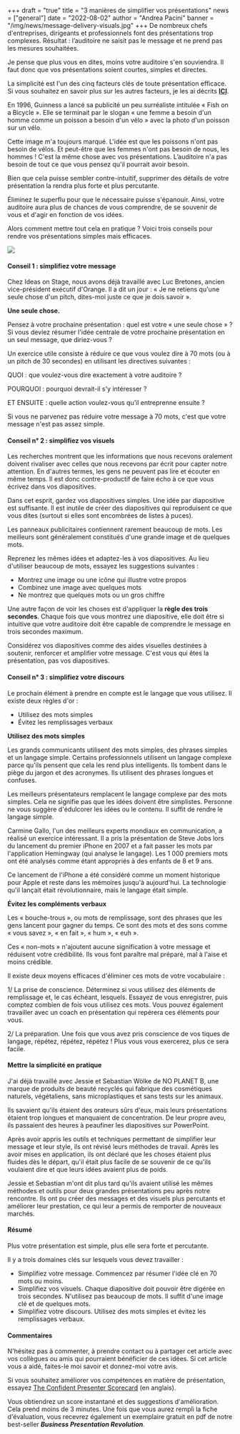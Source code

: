 +++
draft = "true"
title = "3 manières de simplifier vos présentations"
news = ["general"]
date = "2022-08-02"
author = "Andrea Pacini"
banner = "/img/news/message-delivery-visuals.jpg"
+++
De nombreux chefs d'entreprises, dirigeants et professionnels font des présentations trop complexes. Résultat : l’auditoire ne saisit pas le message et ne prend pas les mesures souhaitées.

Je pense que plus vous en dites, moins votre auditoire s'en souviendra. Il faut donc que vos présentations soient courtes, simples et directes.

La simplicité est l'un des cinq facteurs clés de toute présentation efficace. Si vous souhaitez en savoir plus sur les autres facteurs, je les ai décrits **[ICI](https://www.ideasonstage.fr/news/2022/07/26/2022-12-05-les_5_principes_cles_pour_des_presentations_percutantes/)**.

En 1996, Guinness a lancé sa publicité un peu surréaliste intitulée « Fish on a Bicycle ». Elle se terminait par le slogan « une femme a besoin d'un homme comme un poisson a besoin d'un vélo » avec la photo d'un poisson sur un vélo.

Cette image m'a toujours marqué. L'idée est que les poissons n'ont pas besoin de vélos. Et peut-être que les femmes n'ont pas besoin de nous, les hommes ! C'est la même chose avec vos présentations. L’auditoire n'a pas besoin de tout ce que vous pensez qu'il pourrait avoir besoin.

Bien que cela puisse sembler contre-intuitif, supprimer des détails de votre présentation la rendra plus forte et plus percutante.

Éliminez le superflu pour que le nécessaire puisse s'épanouir. Ainsi, votre auditoire aura plus de chances de vous comprendre, de se souvenir de vous et d'agir en fonction de vos idées.

Alors comment mettre tout cela en pratique ? Voici trois conseils pour rendre vos présentations simples mais efficaces.

![](/img/news/message-delivery-visuals.jpg)

#### **Conseil 1 : simplifiez votre message**

Chez Ideas on Stage, nous avons déjà travaillé avec Luc Bretones, ancien vice-président exécutif d'Orange. Il a dit un jour : « Je ne retiens qu'une seule chose d'un pitch, dites-moi juste ce que je dois savoir ».

**Une seule chose.**

Pensez à votre prochaine présentation : quel est votre « une seule chose » ? Si vous deviez résumer l'idée centrale de votre prochaine présentation en un seul message, que diriez-vous ?

Un exercice utile consiste à réduire ce que vous voulez dire à 70 mots (ou à un pitch de 30 secondes) en utilisant les directives suivantes :

QUOI : que voulez-vous dire exactement à votre auditoire ?

POURQUOI : pourquoi devrait-il s'y intéresser ?

ET ENSUITE : quelle action voulez-vous qu’il entreprenne ensuite ?

Si vous ne parvenez pas réduire votre message à 70 mots, c'est que votre message n'est pas assez simple.

#### **Conseil n° 2 : simplifiez vos visuels**

Les recherches montrent que les informations que nous recevons oralement doivent rivaliser avec celles que nous recevons par écrit pour capter notre attention. En d'autres termes, les gens ne peuvent pas lire et écouter en même temps. Il est donc contre-productif de faire écho à ce que vous écrivez dans vos diapositives.

Dans cet esprit, gardez vos diapositives simples. Une idée par diapositive est suffisante. Il est inutile de créer des diapositives qui reproduisent ce que vous dites (surtout si elles sont encombrées de listes à puces).

Les panneaux publicitaires contiennent rarement beaucoup de mots. Les meilleurs sont généralement constitués d'une grande image et de quelques mots.

Reprenez les mêmes idées et adaptez-les à vos diapositives. Au lieu d'utiliser beaucoup de mots, essayez les suggestions suivantes :

* Montrez une image ou une icône qui illustre votre propos
* Combinez une image avec quelques mots
* Ne montrez que quelques mots ou un gros chiffre

Une autre façon de voir les choses est d'appliquer la **règle des trois secondes**. Chaque fois que vous montrez une diapositive, elle doit être si intuitive que votre auditoire doit être capable de comprendre le message en trois secondes maximum.

Considérez vos diapositives comme des aides visuelles destinées à soutenir, renforcer et amplifier votre message. C'est vous qui êtes la présentation, pas vos diapositives.

#### **Conseil n° 3 : simplifiez votre discours**

Le prochain élément à prendre en compte est le langage que vous utilisez. Il existe deux règles d'or :

* Utilisez des mots simples
* Évitez les remplissages verbaux

**Utilisez des mots simples**

Les grands communicants utilisent des mots simples, des phrases simples et un langage simple. Certains professionnels utilisent un langage complexe parce qu'ils pensent que cela les rend plus intelligents. Ils tombent dans le piège du jargon et des acronymes. Ils utilisent des phrases longues et confuses.

Les meilleurs présentateurs remplacent le langage complexe par des mots simples. Cela ne signifie pas que les idées doivent être simplistes. Personne ne vous suggère d'édulcorer les idées ou le contenu. Il suffit de rendre le langage simple.

Carmine Gallo, l'un des meilleurs experts mondiaux en communication, a réalisé un exercice intéressant. Il a pris la présentation de Steve Jobs lors du lancement du premier iPhone en 2007 et a fait passer les mots par l'application Hemingway (qui analyse le langage). Les 1 000 premiers mots ont été analysés comme étant appropriés à des enfants de 8 et 9 ans.

Ce lancement de l'iPhone a été considéré comme un moment historique pour Apple et reste dans les mémoires jusqu'à aujourd'hui. La technologie qu'il lançait était révolutionnaire, mais le langage était simple.

**Évitez les compléments verbaux**

Les « bouche-trous », ou mots de remplissage, sont des phrases que les gens lancent pour gagner du temps. Ce sont des mots et des sons comme « vous savez », « en fait », « hum », « euh ».

Ces « non-mots » n'ajoutent aucune signification à votre message et réduisent votre crédibilité. Ils vous font paraître mal préparé, mal à l'aise et moins crédible.

Il existe deux moyens efficaces d'éliminer ces mots de votre vocabulaire :

1/ La prise de conscience. Déterminez si vous utilisez des éléments de remplissage et, le cas échéant, lesquels. Essayez de vous enregistrer, puis comptez combien de fois vous utilisez ces mots. Vous pouvez également travailler avec un coach en présentation qui repérera ces éléments pour vous.

2/ La préparation. Une fois que vous avez pris conscience de vos tiques de langage, répétez, répétez, répétez ! Plus vous vous exercerez, plus ce sera facile.

#### **Mettre la simplicité en pratique**

J'ai déjà travaillé avec Jessie et Sebastian Wölke de NO PLANET B, une marque de produits de beauté recyclés qui fabrique des cosmétiques naturels, végétaliens, sans microplastiques et sans tests sur les animaux.

Ils savaient qu'ils étaient des orateurs sûrs d'eux, mais leurs présentations étaient trop longues et manquaient de concentration. De leur propre aveu, ils passaient des heures à peaufiner les diapositives sur PowerPoint.

Après avoir appris les outils et techniques permettant de simplifier leur message et leur style, ils ont révisé leurs méthodes de travail. Après les avoir mises en application, ils ont déclaré que les choses étaient plus fluides dès le départ, qu'il était plus facile de se souvenir de ce qu'ils voulaient dire et que leurs idées avaient plus de poids.

Jessie et Sebastian m'ont dit plus tard qu'ils avaient utilisé les mêmes méthodes et outils pour deux grandes présentations peu après notre rencontre. Ils ont pu créer des messages et des visuels plus percutants et améliorer leur prestation, ce qui leur a permis de remporter de nouveaux marchés.

#### **Résumé**

Plus votre présentation est simple, plus elle sera forte et percutante.

Il y a trois domaines clés sur lesquels vous devez travailler :

* Simplifiez votre message. Commencez par résumer l'idée clé en 70 mots ou moins.
* Simplifiez vos visuels. Chaque diapositive doit pouvoir être digérée en trois secondes. N'utilisez pas beaucoup de mots. Il suffit d'une image clé et de quelques mots.
* Simplifiez votre discours. Utilisez des mots simples et évitez les remplissages verbaux.

#### **Commentaires**

N'hésitez pas à commenter, à prendre contact ou à partager cet article avec vos collègues ou amis qui pourraient bénéficier de ces idées. Si cet article vous a aidé, faites-le moi savoir et donnez-moi votre avis.

Si vous souhaitez améliorer vos compétences en matière de présentation, essayez [The Confident Presenter Scorecard](https://presentationscorecard.scoreapp.com/) (en anglais). 

Vous obtiendrez un score instantané et des suggestions d'amélioration. Cela prend moins de 3 minutes. Une fois que vous aurez rempli la fiche d'évaluation, vous recevrez également un exemplaire gratuit en pdf de notre best-seller ***Business Presentation Revolution***.